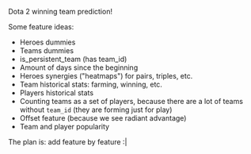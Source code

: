 Dota 2 winning team prediction!

Some feature ideas:
- Heroes dummies
- Teams dummies
- is_persistent_team (has team_id)
- Amount of days since the beginning
- Heroes synergies ("heatmaps") for pairs, triples, etc.
- Team historical stats: farming, winning, etc.
- Players historical stats
- Counting teams as a set of players, because there are a lot of teams without `team_id` (they are forming just for play)
- Offset feature (because we see radiant advantage)
- Team and player popularity

The plan is: add feature by feature :|
